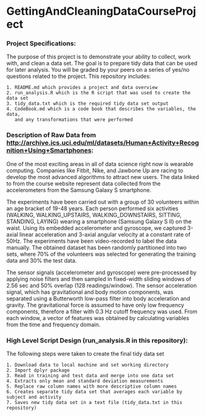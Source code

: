 # GettingAndCleaningDataCourseProject

### Project Specifications:

The purpose of this project is to demonstrate your ability to collect, work with, and clean a data set. The goal is to prepare tidy data that can be used for later analysis. You will be graded by your peers on a series of yes/no questions related to the project. This repository includes:

    1. README.md which provides a project and data overview
    2. run_analysis.R which is the R script that was used to create the data set
    3. tidy_data.txt which is the required tidy data set output
    4. CodeBook.md which is a code book that describes the variables, the data, 
       and any transformations that were performed

### Description of Raw Data from http://archive.ics.uci.edu/ml/datasets/Human+Activity+Recognition+Using+Smartphones:

One of the most exciting areas in all of data science right now is wearable computing. Companies like Fitbit, Nike, and Jawbone Up are racing to develop the most advanced algorithms to attract new users. The data linked to from the course website represent data collected from the accelerometers from the Samsung Galaxy S smartphone.

The experiments have been carried out with a group of 30 volunteers within an age bracket of 19-48 years. Each person performed six activities (WALKING, WALKING_UPSTAIRS, WALKING_DOWNSTAIRS, SITTING, STANDING, LAYING) wearing a smartphone (Samsung Galaxy S II) on the waist. Using its embedded accelerometer and gyroscope, we captured 3-axial linear acceleration and 3-axial angular velocity at a constant rate of 50Hz. The experiments have been video-recorded to label the data manually. The obtained dataset has been randomly partitioned into two sets, where 70% of the volunteers was selected for generating the training data and 30% the test data. 

The sensor signals (accelerometer and gyroscope) were pre-processed by applying noise filters and then sampled in fixed-width sliding windows of 2.56 sec and 50% overlap (128 readings/window). The sensor acceleration signal, which has gravitational and body motion components, was separated using a Butterworth low-pass filter into body acceleration and gravity. The gravitational force is assumed to have only low frequency components, therefore a filter with 0.3 Hz cutoff frequency was used. From each window, a vector of features was obtained by calculating variables from the time and frequency domain.

### High Level Script Design (run_analysis.R in this repository):

The following steps were taken to create the final tidy data set

    1. Download data to local machine and set working directory
    2. Import dplyr package
    3. Read in training and test data and merge into one data set
    4. Extracts only mean and standard deviation measurements
    5. Replace raw column names with more descriptive column names
    6. Creates separate tidy data set that averages each variable by subject and activity
    7. Saves new tidy data set in a text file (tidy_data.txt in this repository)
